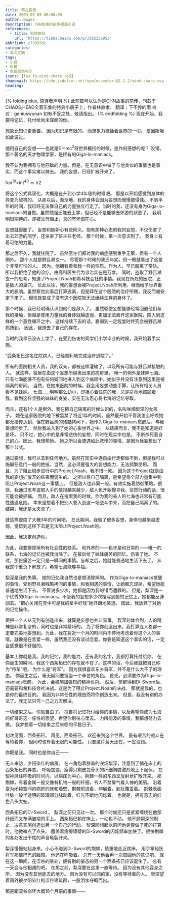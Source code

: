 ```yaml
---
title: 零之妄想
date: 2009-08-05 00:00:00
author: mages
description: CHN故事的前传短篇小说
references:
  - title: 贴吧原帖
    url: 'https://tieba.baidu.com/p/3302336953'
abbrlink: c73995dc
categories:
- 混沌之脑
tags:
- 小说
- 短篇
- 本篇剧情补全
icons: [fas fa-mind-share red]
thumbnail: https://cdn.jsdelivr.net/npm/mcseekeri@1.2.2/mind-share.svg
headimg:
---
```

{% folding blue, 原译者声明 %}
此短篇可以认为是CHN故事的前传，刊载于CHAOS;HEAD全音乐集的特典小册子上，作者林直孝。
翻译：下不停的雨
校对：geniuswunan
如有不妥之处，敬请指出。
{% endfolding %}
现在开始，我要将记忆，托付给尚未谋面的你。

想象比知识更重要。
因为知识是有限的。
而想象力概括着世界的一切。
爱因斯坦如此说过。

他用自己的妄想——也就是E＝mc<sup>2</sup>将世界概括的时候，是作何感想的呢？
没错。那个著名的天才物理学家，是稀有的Giga-lo-maniacs。

我不认为我拥有与他匹敌的力量。但是，在无意识中做了与他类似的事情也是事实，而这个事实难以抹去。
我的妄想，已经扩散开来了。

fun<sup>10</sup>×int<sup>40</sup> ＝ Ir2

将这个公式具现化，大概是在升到小学4年级的时候吧。
那是以开始感觉到身体的异变为契机的。
从那以后，渐渐地，我的身体会因为妄想而慢慢被侵蚀。
不到半年的时间，我已经无法靠自己的力量独立行走了。当时的我，还没有身为Giga-lo-maniacs的自觉。虽然勉强还能去上学，但已经不是能够去郊游的状态了。
我明明很期待的，却被父母阻止，真的有怀恨在心。

妄想就膨胀了。
妄想和嫉妒心有些同义。抱有那种心态的我的妄想，不仅伤害了出去郊游的同学，还杀害了班主任老师。
那个时候，第一次意识到了。
我身上有着可怕的力量。

那之后不久，我就住院了。
虽然医生们都对我的病症感到束手无策，但有一个人例外。
那个人就是野吕濑玄一。
尽管那个时候的我还年幼，但一眼就看出了这是个非常可怕的人。
因为，他拥有着和我一样的性质。作为人，早已脱离了常轨。
所以我拒绝了他的诊疗。由高科医生代为诊治实在是万幸。
同时，盗取了野吕濑玄一的思考，知道了Project.Noah和希科技会社的事情。我现在所处的医院，正是敌人的巢穴。
长此以往，我的妄想会被Project.Noah所利用，继而给予世界重大的影响。虽然察觉此事后打算逃离，但是拜在这个医院的治疗所赐，我反而被安定下来了。
很快就变成了没有这个医院就无法继续生存的身体了。

那个时候，我已经明确认识到他们是敌人了。
虽然驱使妄想能够经常回避他们与我的接触，但越是使用力量我的身体就越虚弱，更加无法离开这家医院，陷入到这样的一个恶性循环之中。
这样持续下去的话，衰弱到一定程度时终究会被野吕濑抓捕到。
因此，我抹去了自己的存在。

当时的我早已没去上学了，在受到伤害的同学们小学毕业的时候，我开始着手实施。

“西条拓巳这名住院病人，已经顺利地完成治疗退院了。”

所有的医院相关人员，我的双亲，都被这样灌输了。以及所有可能与野吕濑接触的人。
就这样，独居在由这个妄想所隔离出来的病房里。
唯一的例外是妹妹七海。只有七海能够不抱有任何疑问地进入到这个病房中。她似乎并没有注意到这里是被隔离的房间。
当然，在她来医院的时候，我会用妄想动些手脚，让所有相关人员看不见妹妹。
七海……明明那么幼小，却担心着住院的我，总是拼命地照顾着我。看到这样坚强的妹妹的身姿，实在无法忍心将七海的记忆夺取。

而且，还有1个人是例外。我在把自己隔离的时候认识的，名叫咲畑梨深的女孩子。
她在这家医院的地下被监禁了将近1年的时间。虽然最开始不管我怎么呼唤她都无法传达到，但在野吕濑的残酷拷问下，她作为Giga-lo-maniacs觉醒后，与我妄想同步了。
然后我进入到了她的心象世界之中。
从结果而言，我不是知道是好是坏。
只不过，她心中的是非常悲伤的妄想，同时在现实中也是。
不断杀死着自己的心。因此，我想帮她。
她之所以会遭遇如此悲惨的事情，是因为我妄想出了那个公式。

通过妄想，我可以去到任何地方。虽然在现实中连自由行走都做不到，但是我可以施展任意门一般的绝技。当然，这必须要强大的妄想能力，无法频繁使用。
而且，为了阻止稳步进行中的Project.Noah，我不惜一死。
因为这个Project就是由我的妄想扩散开的结果而诞生的。
之所以将自己隔离，是希望将全部力量集中到阻止Project.Noah这一事情上。
但是敌人也非同一般。有效实施着防御策略。很快，我通过思考盗取入手的情报越来越少，敌人也开始搜寻我。贸然行动的话，很可能会被抓捕。
而且，敌人在搜索我的时候，作为我的亲人的七海也非常有可能性遭遇危险。
本来是想着不把别人卷入到这一场战斗中来，而把自己隔离了的。
结果，我还是太天真了。

就这样虚度了大概3年的时间吧。
在此期间，我做了很多妄想，身体也越来越虚弱，觉悟到这样下去是无法阻止Project.Noah的。

因此，我决定创造你。

为此，我要排除掉所有社会性的联系。
和外界的——也许是和日常的——唯一的联系，七海的记忆也被我消除了。
在最后给了妹妹痛苦的回忆。伤害了她。
不过，那份痛苦一定只是一瞬间的事情。忘却之后，她就能普通地生活下去了。
从我这个重负下解放了。希望七海能够幸福。

梨深是我的失算。
她的记忆我自然也是想消除掉的。
作为Giga-lo-maniacs觉醒的事情，受到野吕濑残酷拷问的事情，和我相遇的事情，让她都忘却掉，希望她能普通地生活下去。
不管说多少次，她都是因为我的错而遭罪的。
但是，梨深是一个优秀的Giga-lo-maniacs。不管我的妄想多少次覆写到她的记忆上，她都能反弹回去。“把心关闭在壳中可是我的拿手好戏”她开朗地笑道。
因此，我放弃了对她的记忆操作。

要把一个人从无到有创造出来，就算是妄想也并非易事。
我深刻体会到，人的精神是非常复杂的，同时也是非常精巧的。
为了将你创造出来，我打算连人格都一定要完美地妄想到。为此，我在将近一个月的时间内不停地考虑着你这个人的事情。就像是在恋爱一样，虽然我还没有谈过恋爱。你要是知道这个事实的话，一定会感觉很不舒服的。

基本上你就是我。我的记忆，我的能力，还有我的名字，我都打算托付给你。
在你诞生的瞬间，我这个西条拓巳的存在就不在了。这样的话，今后我就把自己称为“将军”吧。
为什么是“将军”。
因为我很喜欢东乡将军，并不是什么大不了的理由。
你诞生之后，毫无疑问要担当一个辛苦的角色。
首先，必须要作为Giga-lo-maniacs觉醒。
为此，会被施加强烈的精神负荷。
然后，觉醒得到Di-Sword后，还需要和希科技会社决战。这是为了阻止Project.Noah的决战。
那就是我的，也是你的最终目的。
我因为非常任性的理由而将你创造出来。
但是，我没有别的办法了。我无法只凭一己之力去解决。

一切结束之后，你就自由了。
擅自将记忆托付给你的事情，以及希望你成为七海的好哥哥这一任性的愿望，希望你别往心里去。
力所能及的事情，我都想努力去做。
我梦想着一切结束之后来临的平稳日子。

初次见面，西条拓巳。
再见，西条拓巳。
欢迎来到这个世界。
虽有艰苦的战斗在等待着你，
但同时也有着无限的可能性。
只要这片蓝天还在，一定没错。

你既是我。
同时也是你自己——

无人来访，夕阳染红的病房。
在一角抱着膝盖的咲畑梨深，注意到了躺在床上的西条拓巳的异变。
呼吸加速，瘦得只剩皮包骨头的纤细胸膛激烈地上下起伏。
在梨神屏住呼吸的时间内，以病床为中心，荆棘一样的东西呈放射状扩散开来。
那荆棘，有着金属一般又像有机物一般的纤细，令人不禁屏气看入神的美丽。
沿着变为闭锁空间的病房的床和墙壁，荆棘前进着，伸展着，到处覆盖着。
荆棘表面叶脉一般半透明的玻璃部分脉动着，红光不断地闪烁着。
也就是，拥有意志的红色八头大蛇。

西条拓巳的Di-Sword 。
梨深之前只见过一次。
那个时候还只是紧紧缠绕在他那纤细而又布满皱褶的手上。
西条拓巳躺在床上，一动也不动。
他不顾梨深的制止，决意实施创造出另一个自己的行动。
梨深回想起以前问他是否做了死的打算时，他微微点了点头。
覆盖着病房墙壁的Di-Sword的闪烁频率加快了。很快荆棘的各处发出干枯的声音龟裂开来。

梨深慢慢站起身来，小心不碰到Di-Sword的荆棘，慎重地走近病床。
用手掌轻抚将军那皱巴巴的脸颊。
他还在呼吸着。
总有一天他会再一次取回他的意识吧。
就在这一瞬间，在涩谷的某处，拥有别的姿态的另一个西条拓巳应该诞生了。
总有一天会与他相遇的吧。
在那之前，梨深要在这里一直等待。
因为没有其他容身之所。
因为没有其他能去的地方。
因为没有可以回的家，没有等待着的人。
梨深望着窗外被夕阳染红的涩谷建筑群，一股泪水夺眶而出。

那是距涩谷崩坏大概18个月前的事情——